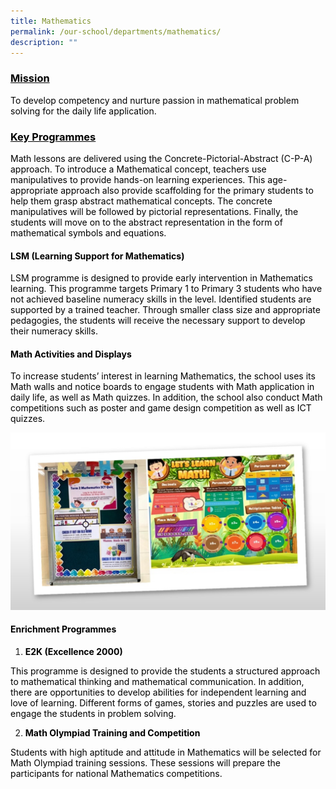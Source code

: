 ```yaml
---
title: Mathematics
permalink: /our-school/departments/mathematics/
description: ""
---
```

<h3><span style="color: #000000;"><strong><u>Mission</u></strong></span></h3>
<p><span style="color: #000000;">To develop competency and nurture passion in mathematical problem solving for the daily life application.</span></p>
<h3><span style="color: #000000;"><strong><u>Key Programmes</u></strong></span></h3>
<p><span style="color: #000000;">Math lessons are delivered using the Concrete-Pictorial-Abstract (C-P-A) approach. To introduce a Mathematical concept, teachers use manipulatives to provide hands-on learning experiences. This age-appropriate approach also provide scaffolding for the primary students to help them grasp abstract mathematical concepts. The concrete manipulatives will be followed by pictorial representations. Finally, the students will move on to the abstract representation in the form of mathematical symbols and equations.</span></p>
<h4><span style="color: #000000;"><strong>LSM (Learning Support for Mathematics)</strong></span></h4>
<p><span style="color: #000000;">LSM programme is designed to provide early intervention in Mathematics learning. This programme targets Primary 1 to Primary 3 students who have not achieved baseline numeracy skills in the level. Identified students are supported by a trained teacher. Through smaller class size and appropriate pedagogies, the students will receive the necessary support to develop their numeracy skills.</span></p>
<h4><span style="color: #000000;"><strong>Math Activities and Displays</strong></span></h4>
<p><span style="color: #000000;">To increase students&rsquo; interest in learning Mathematics, the school uses its Math walls and notice boards to engage students with Math application in daily life, as well as Math quizzes. In addition, the school also conduct Math competitions such as poster and game design competition as well as ICT quizzes.</span></p>

![](/images/Mathematics.jpg)
<h4><span style="color: #000000;"><strong>Enrichment Programmes</strong></span></h4>
<ol>
<li><span style="color: #000000;"><strong>E2K (Excellence 2000)</strong></span></li>
</ol>
<p><span style="color: #000000;">This programme is designed to provide the students a structured approach to mathematical thinking and mathematical communication. In addition, there are opportunities to develop abilities for independent learning and love of learning. Different forms of games, stories and puzzles are used to engage the students in problem solving.</span></p>
<ol start="2">
<li><span style="color: #000000;"><strong>Math Olympiad Training and Competition</strong></span></li>
</ol>
<p><span style="color: #000000;">Students with high aptitude and attitude in Mathematics will be selected for Math Olympiad training sessions. These sessions will prepare the participants for national Mathematics competitions.</span></p>